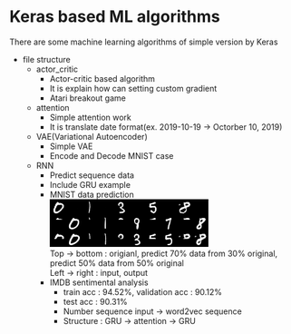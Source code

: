 Keras based ML algorithms
=========================

There are some machine learning algorithms of simple version by Keras    

- file structure    
    - actor_critic    
        - Actor-critic based algorithm    
        - It is explain how can setting custom gradient    
        - Atari breakout game    
    - attention    
        - Simple attention work    
        - It is translate date format(ex. 2019-10-19 -> Octorber 10, 2019)    
    - VAE(Variational Autoencoder)    
        - Simple VAE
        - Encode and Decode MNIST case
    - RNN    
        - Predict sequence data    
        - Include GRU example     
        - MNIST data prediction    
        ![image prediction](./RNN/result_0.gif)![image prediction](./RNN/result_1.gif)![image prediction](./RNN/result_3.gif)![image prediction](./RNN/result_5.gif)![image prediction](./RNN/result_8_positive.gif)    
        Top -> bottom : origianl, predict 70% data from 30% original, predict 50% data from 50% original    
        Left -> right : input, output
        - IMDB sentimental analysis    
            - train acc : 94.52%, validation acc : 90.12%
            - test acc : 90.31%
            - Number sequence input -> word2vec sequence
            - Structure : GRU -> attention -> GRU
